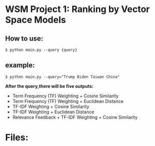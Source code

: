 # WSM Project 1: Ranking by Vector Space Models

## How to use:
    $ python main.py --query {query}
## example:
    $ python main.py --query="Trump Biden Taiwan China"

  **After the query,there will be five outputs:**
* Term Frequency (TF) Weighting + Cosine Similarity
* Term Frequency (TF) Weighting + Euclidean Distance
* TF-IDF Weighting + Cosine Similarity
* TF-IDF Weighting + Euclidean Distance
* Relevance Feedback + TF-IDF Weighting + Cosine Similarity

# Files:

